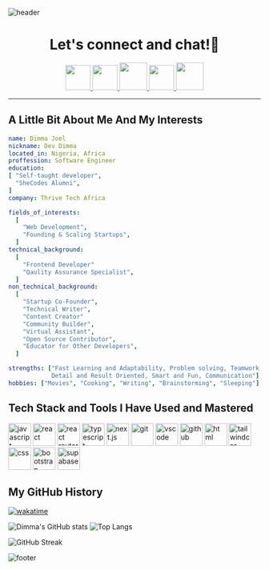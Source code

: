 ![header](https://capsule-render.vercel.app/api?type=waving&color=0:f7ead1,50:7A4E3B,100:412120&height=150&section=header&text=Welcome%20To%20My%20GitHub&fontSize=47&animation=scaleIn&fontColor=f7ead1)

<h1 align="center">
  Let's connect and chat!💬
</h1>

<p align="center">
<a href="https://portfolio-website-six-bice-55.vercel.app/">
  <img height="50" src="https://user-images.githubusercontent.com/46517096/166972883-f5f1d88c-0246-4374-88ac-ded0f2cf0699.png"/>
</a>
<a href="https://www.linkedin.com/in/dimma-joel-technology-frontend-developer-dev-dimma-technical-writer/">
  <img height="50" src="https://user-images.githubusercontent.com/46517096/166973395-19676cd8-f8ec-4abf-83ff-da8243505b82.png"/>
</a>
<a href="https://x.com/devdimma">
  <img height="55" src="https://github.com/user-attachments/assets/3b1fb8b2-8bb6-44f2-bb2a-9eacc00f06fa"/>
</a>
<a href="https://www.instagram.com/devdimma/">
  <img height="50" src="https://user-images.githubusercontent.com/46517096/166974368-9798f39f-1f46-499c-b14e-81f0a3f83a06.png"/>
</a>
<a href="https://www.facebook.com/profile.php?id=100070534024304/">
  <img height="55" src="https://github.com/user-attachments/assets/9753ba3d-0e0e-46e9-97c7-fc9a7c493577"/>
</a>
</p>

---

<h2>A Little Bit About Me And My Interests</h2>
<p align="left">
  
```yaml
name: Dimma Joel
nickname: Dev Dimma
located_in: Nigeria, Africa
proffession: Software Engineer
education:
[ "Self-taught developer",
  "SheCodes Alumni",
]
company: Thrive Tech Africa

fields_of_interests:
  [
    "Web Development",
    "Founding & Scaling Startups",
  ]
technical_background:
  [
    "Frontend Developer"
    "Qaulity Assurance Specialist",
  ]
non_technical_background:
  [
    "Startup Co-Founder",
    "Technical Writer",
    "Content Creator"
    "Community Builder",
    "Virtual Assistant",
    "Open Source Contributor",
    "Educator for Other Developers",
  ]

strengths: ["Fast Learning and Adaptability, Problem solving, Teamwork,
            Detail and Result Oriented, Smart and Fun, Communication"]
hobbies: ["Movies", "Cooking", "Writing", "Brainstorming", "Sleeping"]
```

<h2>Tech Stack and Tools I Have Used and Mastered</h2>
<p align="left">
<img src="https://cdn.jsdelivr.net/gh/devicons/devicon@latest/icons/javascript/javascript-original.svg" alt="javascript" width="45" height="45" />
<img src="https://cdn.jsdelivr.net/gh/devicons/devicon@latest/icons/react/react-original.svg" alt="react" width="45" height="45" />
<img src="https://cdn.jsdelivr.net/gh/devicons/devicon@latest/icons/reactrouter/reactrouter-original.svg" alt="react router" width="45" height="45" />
<img src="https://cdn.jsdelivr.net/gh/devicons/devicon@latest/icons/typescript/typescript-original.svg" alt="typescript" width="45" height="45" />
<img src="https://cdn.jsdelivr.net/gh/devicons/devicon@latest/icons/nextjs/nextjs-original.svg" alt="next.js" width="45" height="45" />
<img src="https://cdn.jsdelivr.net/gh/devicons/devicon@latest/icons/git/git-original.svg" alt="git" width="45" height="45"/>
<img src="https://cdn.jsdelivr.net/gh/devicons/devicon/icons/vscode/vscode-original.svg" alt="vscode" width="45" height="45"/>
<img src="https://cdn.jsdelivr.net/gh/devicons/devicon@latest/icons/github/github-original.svg" alt="github" width="45" height="45" />
<img src="https://cdn.jsdelivr.net/gh/devicons/devicon@latest/icons/html5/html5-original.svg" alt="html" width="45" height="45" />
<img src="https://cdn.jsdelivr.net/gh/devicons/devicon@latest/icons/tailwindcss/tailwindcss-original.svg" alt="tailwindcss" width="45" height="45"  />
<img src="https://cdn.jsdelivr.net/gh/devicons/devicon@latest/icons/css3/css3-original.svg" alt="css" width="45" height="45" />
<img src="https://cdn.jsdelivr.net/gh/devicons/devicon@latest/icons/bootstrap/bootstrap-original.svg" alt="bootstrap" width="45" height="45"/>
<img src="https://cdn.jsdelivr.net/gh/devicons/devicon@latest/icons/supabase/supabase-original.svg" alt="supabase" width="45" height="45" />  
</p>

<h2>My GitHub History</h2>
<p align="left">

[![wakatime](https://wakatime.com/badge/user/c31c081f-5a87-4d68-bd04-f74d7be66323.svg)](https://wakatime.com/@c31c081f-5a87-4d68-bd04-f74d7be66323)

![Dimma's GitHub stats](https://github-readme-stats.vercel.app/api?username=dev-dimma&show_icons=true&theme=moltack&show_owner=false&card_width=510&hide_border=true)
![Top Langs](https://github-readme-stats.vercel.app/api/top-langs/?username=dev-dimma&layout=compact&theme=moltack&langs_count=6&card_width=330&hide_border=true)
 
![GitHub Streak](https://github-readme-streak-stats.herokuapp.com?user=dev-dimma&theme=moltack&hide_border=true&border_radius=10&card_width=1000&card_height=200)

![footer](https://capsule-render.vercel.app/api?type=waving&&color=0:f7ead1,50:7A4E3B,100:412120&height=150&section=footer&reversal=true)
